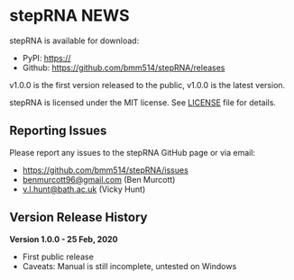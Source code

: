 # stepRNA NEWS

stepRNA is available for download:
- PyPI: [https:// ](URL_LINK)
- Github: https://github.com/bmm514/stepRNA/releases  

v1.0.0 is the first version released to the public, v1.0.0 is the latest version.  

stepRNA is licensed under the MIT license.  See [LICENSE](URL_LINK) file for details.

## Reporting Issues

Please report any issues to the stepRNA GitHub page or via email:
- https://github.com/bmm514/stepRNA/issues
- benmurcott96@gmail.com (Ben Murcott)
- v.l.hunt@bath.ac.uk (Vicky Hunt)

## Version Release History

**Version 1.0.0 - 25 Feb, 2020**

- First public release
- Caveats: Manual is still incomplete, untested on Windows
